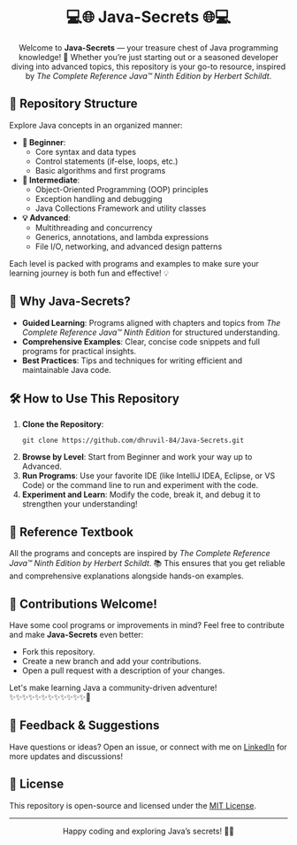 <h1 align="center">💻🌐 Java-Secrets 🌐💻</h1>

<p align="center">
  Welcome to <strong>Java-Secrets</strong> — your treasure chest of Java programming knowledge! 🚀 Whether you’re just starting out or a seasoned developer diving into advanced topics, this repository is your go-to resource, inspired by <em>The Complete Reference Java™ Ninth Edition by Herbert Schildt</em>.
</p>

<h2>📂 Repository Structure</h2>
<p>Explore Java concepts in an organized manner:</p>

<ul>
  <li><strong>🔰 Beginner</strong>: 
    <ul>
      <li>Core syntax and data types</li>
      <li>Control statements (if-else, loops, etc.)</li>
      <li>Basic algorithms and first programs</li>
    </ul>
  </li>
  <li><strong>🚀 Intermediate</strong>: 
    <ul>
      <li>Object-Oriented Programming (OOP) principles</li>
      <li>Exception handling and debugging</li>
      <li>Java Collections Framework and utility classes</li>
    </ul>
  </li>
  <li><strong>💡 Advanced</strong>:
    <ul>
      <li>Multithreading and concurrency</li>
      <li>Generics, annotations, and lambda expressions</li>
      <li>File I/O, networking, and advanced design patterns</li>
    </ul>
  </li>
</ul>

<p>Each level is packed with programs and examples to make sure your learning journey is both fun and effective! 💡</p>

<h2>🌟 Why Java-Secrets?</h2>
<ul>
  <li><strong>Guided Learning</strong>: Programs aligned with chapters and topics from <em>The Complete Reference Java™ Ninth Edition</em> for structured understanding.</li>
  <li><strong>Comprehensive Examples</strong>: Clear, concise code snippets and full programs for practical insights.</li>
  <li><strong>Best Practices</strong>: Tips and techniques for writing efficient and maintainable Java code.</li>
</ul>

<h2>🛠️ How to Use This Repository</h2>
<ol>
  <li><strong>Clone the Repository</strong>:
    <pre><code>git clone https://github.com/dhruvil-84/Java-Secrets.git</code></pre>
  </li>
  <li><strong>Browse by Level</strong>: Start from Beginner and work your way up to Advanced.</li>
  <li><strong>Run Programs</strong>: Use your favorite IDE (like IntelliJ IDEA, Eclipse, or VS Code) or the command line to run and experiment with the code.</li>
  <li><strong>Experiment and Learn</strong>: Modify the code, break it, and debug it to strengthen your understanding!</li>
</ol>

<h2>📘 Reference Textbook</h2>
<p>All the programs and concepts are inspired by <em>The Complete Reference Java™ Ninth Edition by Herbert Schildt</em>. 📚 This ensures that you get reliable and comprehensive explanations alongside hands-on examples.</p>

<h2>🤝 Contributions Welcome!</h2>
<p>Have some cool programs or improvements in mind? Feel free to contribute and make <strong>Java-Secrets</strong> even better:</p>
<ul>
  <li>Fork this repository.</li>
  <li>Create a new branch and add your contributions.</li>
  <li>Open a pull request with a description of your changes.</li>
</ul>
<p>Let's make learning Java a community-driven adventure! ✨✨✨✨✨✨✨✨✨✨✨✨🌱</p>

<h2>💬 Feedback & Suggestions</h2>
<p>Have questions or ideas? Open an issue, or connect with me on <a href="https://www.linkedin.com/in/dhruvil-dhamecha" target="_blank">LinkedIn</a> for more updates and discussions!</p>

<h2>📝 License</h2>
<p>This repository is open-source and licensed under the <a href="LICENSE">MIT License</a>.</p>

<hr>
<p align="center">Happy coding and exploring Java’s secrets! 🌟🔥</p>
